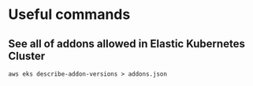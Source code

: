 # Useful commands

## See all of addons allowed in Elastic Kubernetes Cluster

```
aws eks describe-addon-versions > addons.json
```